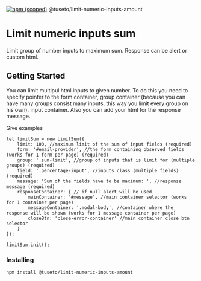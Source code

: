 [![npm (scoped)](https://img.shields.io/npm/v/@tuseto/limit-inputs-amount)](https://www.npmjs.com/package/@tuseto/limit-inputs-amount)
@tuseto/limit-numeric-inputs-amount

# Limit numeric inputs sum

Limit group of number inputs to maximum sum. Response can be alert or custom html.

## Getting Started

You can limit multipul html inputs to given number. To do this you need to specify pointer to the form container, group container (because you can have many groups consist many inputs, this way you limit every group on his own),
input container. Also you can add your html for the response message.

Give examples
```
let limitSum = new LimitSum({
	limit: 100, //maximum limit of the sum of input fields (required)
	form: '#email-provider', //the form containing observed fields (works for 1 form per page) (required)
	group: '.sum-limit', //group of inputs that is limit for (multiple groups) (required)
	field: '.percentage-input', //inputs class (multiple fields) (required)
	message: 'Sum of the fields have to be maximum: ', //response message (required)
	responseContainer: { // if null alert will be used
		mainContainer: '#message', //main container selector (works for 1 container per page)
		messageContainer: '.modal-body', //container where the response will be shown (works for 1 message container per page)
		closeBtn: 'close-error-container' //main container close btn selector
	}
});

limitSum.init();
```

### Installing
```
npm install @tuseto/limit-numeric-inputs-amount
```